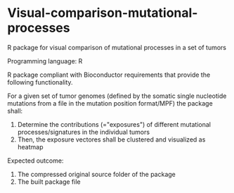 # Visual-comparison-mutational-processes
R package for visual comparison of mutational processes in a set of tumors

Programming language: R

R package compliant with Bioconductor requirements that provide the following functionality.

For a given set of tumor genomes (defined by the somatic single nucleotide mutations from a file in the mutation position format/MPF) the package shall:
1) Determine the contributions (="exposures") of different mutational processes/signatures in the individual tumors
2) Then, the exposure vectores shall be clustered and visualized as heatmap

Expected outcome:
1) The compressed original source folder of the package
2) The built package file
